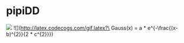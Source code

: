 # pipiDD
![](http://latex.codecogs.com/gif.latex?\\frac{1}{1+sin(x)})
![](http://latex.codecogs.com/gif.latex?\ Gauss(x) = a * e^{-\frac{(x-b)^{2}}{2 * c^{2}}})

